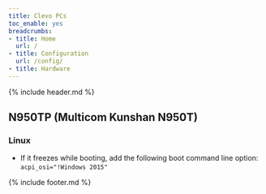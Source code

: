 ```yaml
---
title: Clevo PCs
toc_enable: yes
breadcrumbs:
- title: Home
  url: /
- title: Configuration
  url: /config/
- title: Hardware
---
```

{% include header.md %}

## N950TP (Multicom Kunshan N950T)

### Linux

- If it freezes while booting, add the following boot command line option: `acpi_osi="!Windows 2015"`

{% include footer.md %}
